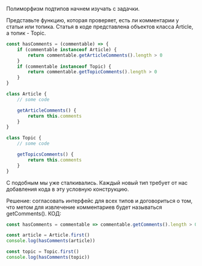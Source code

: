 Полиморфизм подтипов начнем изучать с задачки.

Представьте функцию, которая проверяет, есть ли комментарии у статьи или топика. Статья в коде представлена объектов класса Article, а топик - Topic.

```js
const hasComments = (commentable) => {
	if (commentable instanceof Article) {
		return commentable.getArticleComments().length > 0
	}
	if (commentable instanceof Topic) {
		return commentable.getTopicComments().length > 0
	}
}

class Article {
	// some code

	getArticleComments() {
		return this.comments
	}
}

class Topic {
	// some code

	getTopicsComments() {
		return this.comments
	}
}
```
С подобным мы уже сталкивались. Каждый новый тип требует от нас добавления кода в эту условную конструкцию. 

Решение: согласовать интерфейс для всех типов и договориться о том, что метом для извлечение комментариев будет называться getComments(). КОД:
```js
const hasComments = commentable => commentable.getComments().length > 0

const article = Article.first()
console.log(hasComments(article))

const topic = Topic.first()
console.log(hasComments(topic))
```